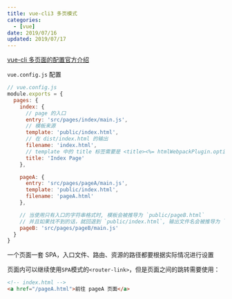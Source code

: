 ```yaml
---
title: vue-cli3 多页模式
categories:
  - [vue]
date: 2019/07/16
updated: 2019/07/17
---
```


[vue-cli 多页面的配置官方介绍](https://cli.vuejs.org/zh/config/#pages)

`vue.config.js` 配置

```js
// vue.config.js
module.exports = {
  pages: {
    index: {
      // page 的入口
      entry: 'src/pages/index/main.js',
      // 模板来源
      template: 'public/index.html',
      // 在 dist/index.html 的输出
      filename: 'index.html',
      // template 中的 title 标签需要是 <title><%= htmlWebpackPlugin.options.title %></title>
      title: 'Index Page'
    },

    pageA: {
      entry: 'src/pages/pageA/main.js',
      template: 'public/index.html',
      filename: 'pageA.html'
    },

    // 当使用只有入口的字符串格式时, 模板会被推导为 `public/pageB.html`
    // 并且如果找不到的话，就回退到 `public/index.html`, 输出文件名会被推导为 `pageB.html`
    pageB: 'src/pages/pageB/main.js'
  }
}
```

一个页面一套 SPA，入口文件、路由、资源的路径都要根据实际情况进行设置

页面内可以继续使用`SPA`模式的`<router-link>`，但是页面之间的跳转需要使用：

```html
<!-- index.html -->
<a href="/pageA.html">前往 pageA 页面</a>
```
